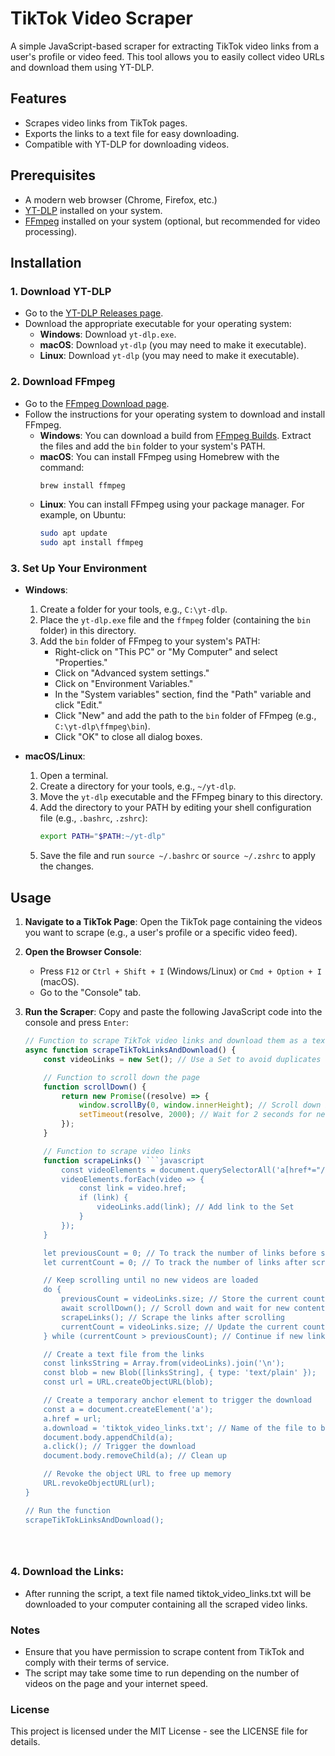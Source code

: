 # TikTok Video Scraper

A simple JavaScript-based scraper for extracting TikTok video links from a user's profile or video feed. This tool allows you to easily collect video URLs and download them using YT-DLP.

## Features

- Scrapes video links from TikTok pages.
- Exports the links to a text file for easy downloading.
- Compatible with YT-DLP for downloading videos.

## Prerequisites

- A modern web browser (Chrome, Firefox, etc.)
- [YT-DLP](https://github.com/yt-dlp/yt-dlp) installed on your system.
- [FFmpeg](https://ffmpeg.org/download.html) installed on your system (optional, but recommended for video processing).

## Installation

### 1. Download YT-DLP

- Go to the [YT-DLP Releases page](https://github.com/yt-dlp/yt-dlp/releases).
- Download the appropriate executable for your operating system:
  - **Windows**: Download `yt-dlp.exe`.
  - **macOS**: Download `yt-dlp` (you may need to make it executable).
  - **Linux**: Download `yt-dlp` (you may need to make it executable).

### 2. Download FFmpeg

- Go to the [FFmpeg Download page](https://ffmpeg.org/download.html).
- Follow the instructions for your operating system to download and install FFmpeg.
  - **Windows**: You can download a build from [FFmpeg Builds](https://www.gyan.dev/ffmpeg/builds/). Extract the files and add the `bin` folder to your system's PATH.
  - **macOS**: You can install FFmpeg using Homebrew with the command:
    ```bash
    brew install ffmpeg
    ```
  - **Linux**: You can install FFmpeg using your package manager. For example, on Ubuntu:
    ```bash
    sudo apt update
    sudo apt install ffmpeg
    ```

### 3. Set Up Your Environment

- **Windows**:
  1. Create a folder for your tools, e.g., `C:\yt-dlp`.
  2. Place the `yt-dlp.exe` file and the `ffmpeg` folder (containing the `bin` folder) in this directory.
  3. Add the `bin` folder of FFmpeg to your system's PATH:
     - Right-click on "This PC" or "My Computer" and select "Properties."
     - Click on "Advanced system settings."
     - Click on "Environment Variables."
     - In the "System variables" section, find the "Path" variable and click "Edit."
     - Click "New" and add the path to the `bin` folder of FFmpeg (e.g., `C:\yt-dlp\ffmpeg\bin`).
     - Click "OK" to close all dialog boxes.

- **macOS/Linux**:
  1. Open a terminal.
  2. Create a directory for your tools, e.g., `~/yt-dlp`.
  3. Move the `yt-dlp` executable and the FFmpeg binary to this directory.
  4. Add the directory to your PATH by editing your shell configuration file (e.g., `.bashrc`, `.zshrc`):
     ```bash
     export PATH="$PATH:~/yt-dlp"
     ```
  5. Save the file and run `source ~/.bashrc` or `source ~/.zshrc` to apply the changes.

## Usage

1. **Navigate to a TikTok Page**: Open the TikTok page containing the videos you want to scrape (e.g., a user's profile or a specific video feed).

2. **Open the Browser Console**:
   - Press `F12` or `Ctrl + Shift + I` (Windows/Linux) or `Cmd + Option + I` (macOS).
   - Go to the "Console" tab.

3. **Run the Scraper**: Copy and paste the following JavaScript code into the console and press `Enter`:

   ```javascript
   // Function to scrape TikTok video links and download them as a text file
   async function scrapeTikTokLinksAndDownload() {
       const videoLinks = new Set(); // Use a Set to avoid duplicates

       // Function to scroll down the page
       function scrollDown() {
           return new Promise((resolve) => {
               window.scrollBy(0, window.innerHeight); // Scroll down by one viewport height
               setTimeout(resolve, 2000); // Wait for 2 seconds for new content to load
           });
       }

       // Function to scrape video links
       function scrapeLinks() ```javascript
           const videoElements = document.querySelectorAll('a[href*="/video/"]');
           videoElements.forEach(video => {
               const link = video.href;
               if (link) {
                   videoLinks.add(link); // Add link to the Set
               }
           });
       }

       let previousCount = 0; // To track the number of links before scrolling
       let currentCount = 0; // To track the number of links after scrolling

       // Keep scrolling until no new videos are loaded
       do {
           previousCount = videoLinks.size; // Store the current count of unique links
           await scrollDown(); // Scroll down and wait for new content
           scrapeLinks(); // Scrape the links after scrolling
           currentCount = videoLinks.size; // Update the current count of unique links
       } while (currentCount > previousCount); // Continue if new links were found

       // Create a text file from the links
       const linksString = Array.from(videoLinks).join('\n');
       const blob = new Blob([linksString], { type: 'text/plain' });
       const url = URL.createObjectURL(blob);

       // Create a temporary anchor element to trigger the download
       const a = document.createElement('a');
       a.href = url;
       a.download = 'tiktok_video_links.txt'; // Name of the file to be downloaded
       document.body.appendChild(a);
       a.click(); // Trigger the download
       document.body.removeChild(a); // Clean up

       // Revoke the object URL to free up memory
       URL.revokeObjectURL(url);
   }

   // Run the function
   scrapeTikTokLinksAndDownload();





### 4. **Download the Links**: 
- After running the script, a text file named tiktok_video_links.txt will be downloaded to your computer containing all the scraped video links.

### **Notes**
- Ensure that you have permission to scrape content from TikTok and comply with their terms of service.
- The script may take some time to run depending on the number of videos on the page and your internet speed.

### **License**
This project is licensed under the MIT License - see the LICENSE file for details.
